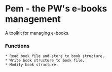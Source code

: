 # Pem - the PW's e-books management
A toolkit for managing e-books.

### Functions
    * Read book file and store to book structure.
    * Write book structure to book file.
    * Modify book structure.
